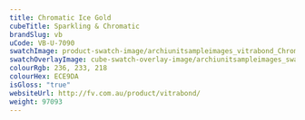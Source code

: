 ```yaml
---
title: Chromatic Ice Gold
cubeTitle: Sparkling & Chromatic
brandSlug: vb
uCode: VB-U-7090
swatchImage: product-swatch-image/archiunitsampleimages_vitrabond_Chromatic_Ice_Gold.jpg
swatchOverlayImage: cube-swatch-overlay-image/archiunitsampleimages_swatch-overlay_vitrabond.png
colourRgb: 236, 233, 218
colourHex: ECE9DA
isGloss: "true"
websiteUrl: http://fv.com.au/product/vitrabond/
weight: 97093
---
```

